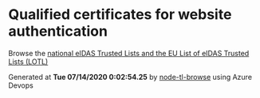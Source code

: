 # Qualified certificates for website authentication 
 Browse the [national eIDAS Trusted Lists and the EU List of eIDAS Trusted Lists (LOTL)](https://webgate.ec.europa.eu/tl-browser/#/) 
 
 
Generated at **Tue 07/14/2020  0:02:54.25** by [node-tl-browse](https://github.com/ymedlop/node-tl-browser) using Azure Devops 
